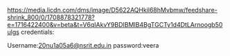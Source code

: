 https://media.licdn.com/dms/image/D5622AQHkil68hMvbmw/feedshare-shrink_800/0/1708878321778?e=1716422400&v=beta&t=V6qIAkvY9BDIBMIB4BgTGCTy1d4DtLArnoogb50ulgs
credentials: 

Username:20nu1a05a6@nsrit.edu.in
password:veera
